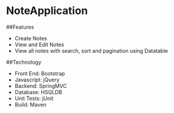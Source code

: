 # NoteApplication

##Features
- Create Notes
- View and Edit Notes
- View all notes with search, sort and pagination using Datatable

##Technology
- Front End: Bootstrap
- Javascript: jQuery
- Backend: SpringMVC
- Database: HSQLDB
- Unit Tests: jUnit
- Build: Maven
